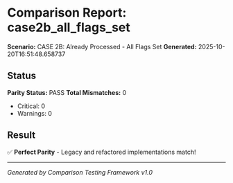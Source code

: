 # Comparison Report: case2b_all_flags_set
**Scenario:** CASE 2B: Already Processed - All Flags Set
**Generated:** 2025-10-20T16:51:48.658737

## Status
**Parity Status:** PASS
**Total Mismatches:** 0
  - Critical: 0
  - Warnings: 0

## Result
✅ **Perfect Parity** - Legacy and refactored implementations match!

---
*Generated by Comparison Testing Framework v1.0*